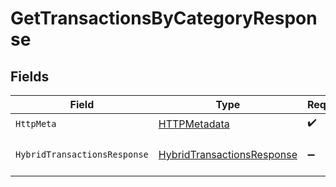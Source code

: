 # GetTransactionsByCategoryResponse


## Fields

| Field                                                                               | Type                                                                                | Required                                                                            | Description                                                                         |
| ----------------------------------------------------------------------------------- | ----------------------------------------------------------------------------------- | ----------------------------------------------------------------------------------- | ----------------------------------------------------------------------------------- |
| `HttpMeta`                                                                          | [HTTPMetadata](../../Models/Components/HTTPMetadata.md)                             | :heavy_check_mark:                                                                  | N/A                                                                                 |
| `HybridTransactionsResponse`                                                        | [HybridTransactionsResponse](../../Models/Components/HybridTransactionsResponse.md) | :heavy_minus_sign:                                                                  | The list of requested transactions                                                  |